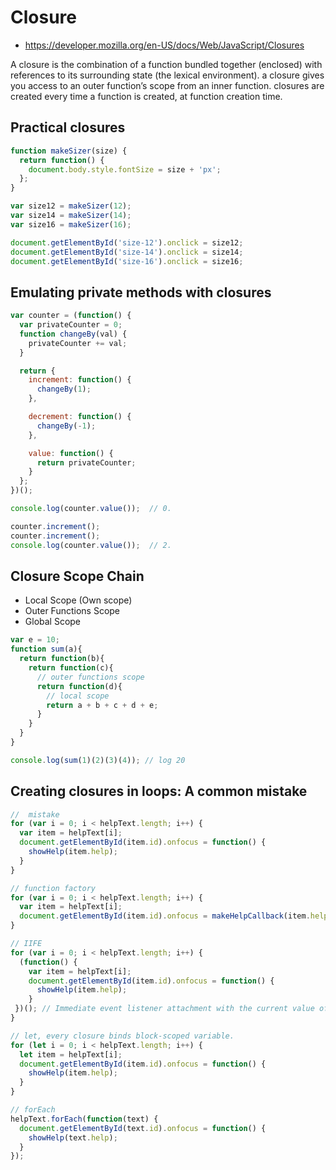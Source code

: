 # Closure

- https://developer.mozilla.org/en-US/docs/Web/JavaScript/Closures

A closure is the combination of a function bundled together (enclosed) 
with references to its surrounding state (the lexical environment).
a closure gives you access to an outer function’s scope from an inner function.
closures are created every time a function is created, at function creation time.

## Practical closures

```js
function makeSizer(size) {
  return function() {
    document.body.style.fontSize = size + 'px';
  };
}

var size12 = makeSizer(12);
var size14 = makeSizer(14);
var size16 = makeSizer(16);

document.getElementById('size-12').onclick = size12;
document.getElementById('size-14').onclick = size14;
document.getElementById('size-16').onclick = size16;
```

## Emulating private methods with closures

```js
var counter = (function() {
  var privateCounter = 0;
  function changeBy(val) {
    privateCounter += val;
  }

  return {
    increment: function() {
      changeBy(1);
    },

    decrement: function() {
      changeBy(-1);
    },

    value: function() {
      return privateCounter;
    }
  };
})();

console.log(counter.value());  // 0.

counter.increment();
counter.increment();
console.log(counter.value());  // 2.
```

## Closure Scope Chain

- Local Scope (Own scope)
- Outer Functions Scope
- Global Scope

```js
var e = 10;
function sum(a){
  return function(b){
    return function(c){
      // outer functions scope
      return function(d){
        // local scope
        return a + b + c + d + e;
      }
    }
  }
}

console.log(sum(1)(2)(3)(4)); // log 20
```

## Creating closures in loops: A common mistake

```js
//  mistake
for (var i = 0; i < helpText.length; i++) {
  var item = helpText[i];
  document.getElementById(item.id).onfocus = function() {
    showHelp(item.help);
  }
}

// function factory
for (var i = 0; i < helpText.length; i++) {
  var item = helpText[i];
  document.getElementById(item.id).onfocus = makeHelpCallback(item.help);
}

// IIFE
for (var i = 0; i < helpText.length; i++) {
  (function() {
    var item = helpText[i];
    document.getElementById(item.id).onfocus = function() {
      showHelp(item.help);
    }
 })(); // Immediate event listener attachment with the current value of item (preserved until iteration).
}

// let, every closure binds block-scoped variable.
for (let i = 0; i < helpText.length; i++) {
  let item = helpText[i];
  document.getElementById(item.id).onfocus = function() {
    showHelp(item.help);
  }
}

// forEach
helpText.forEach(function(text) {
  document.getElementById(text.id).onfocus = function() {
    showHelp(text.help);
  }
});
```
